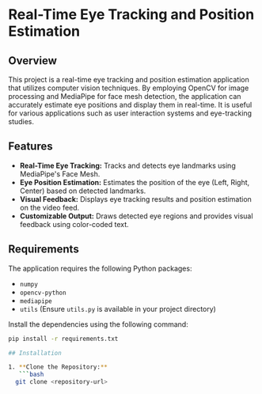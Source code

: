 # Real-Time Eye Tracking and Position Estimation

## Overview

This project is a real-time eye tracking and position estimation application that utilizes computer vision techniques. By employing OpenCV for image processing and MediaPipe for face mesh detection, the application can accurately estimate eye positions and display them in real-time. It is useful for various applications such as user interaction systems and eye-tracking studies.

## Features

- **Real-Time Eye Tracking:** Tracks and detects eye landmarks using MediaPipe's Face Mesh.
- **Eye Position Estimation:** Estimates the position of the eye (Left, Right, Center) based on detected landmarks.
- **Visual Feedback:** Displays eye tracking results and position estimation on the video feed.
- **Customizable Output:** Draws detected eye regions and provides visual feedback using color-coded text.

## Requirements

The application requires the following Python packages:

- `numpy`
- `opencv-python`
- `mediapipe`
- `utils` (Ensure `utils.py` is available in your project directory)

Install the dependencies using the following command:

```bash
pip install -r requirements.txt

## Installation

1. **Clone the Repository:**
   ```bash
  git clone <repository-url>



